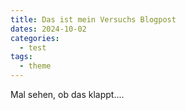 ```yaml
---
title: Das ist mein Versuchs Blogpost
dates: 2024-10-02
categories:
  - test
tags:
  - theme
---
```

Mal sehen, ob das klappt.... 